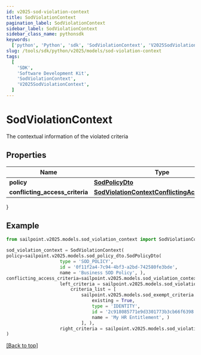 ```yaml
---
id: v2025-sod-violation-context
title: SodViolationContext
pagination_label: SodViolationContext
sidebar_label: SodViolationContext
sidebar_class_name: pythonsdk
keywords:
  ['python', 'Python', 'sdk', 'SodViolationContext', 'V2025SodViolationContext']
slug: /tools/sdk/python/v2025/models/sod-violation-context
tags:
  [
    'SDK',
    'Software Development Kit',
    'SodViolationContext',
    'V2025SodViolationContext',
  ]
---
```


# SodViolationContext

The contextual information of the violated criteria

## Properties

| Name | Type | Description | Notes |
| --- | --- | --- | --- |
| **policy** | [**SodPolicyDto**](sod-policy-dto) |  | [optional] |
| **conflicting_access_criteria** | [**SodViolationContextConflictingAccessCriteria**](sod-violation-context-conflicting-access-criteria) |  | [optional] |

}

## Example

```python
from sailpoint.v2025.models.sod_violation_context import SodViolationContext

sod_violation_context = SodViolationContext(
policy=sailpoint.v2025.models.sod_policy_dto.SodPolicyDto(
                    type = 'SOD_POLICY',
                    id = '0f11f2a4-7c94-4bf3-a2bd-742580fe3bde',
                    name = 'Business SOD Policy', ),
conflicting_access_criteria=sailpoint.v2025.models.sod_violation_context_conflicting_access_criteria.SodViolationContext_conflictingAccessCriteria(
                    left_criteria = sailpoint.v2025.models.sod_violation_context_conflicting_access_criteria_left_criteria.SodViolationContext_conflictingAccessCriteria_leftCriteria(
                        criteria_list = [
                            sailpoint.v2025.models.sod_exempt_criteria.SodExemptCriteria(
                                existing = True,
                                type = 'IDENTITY',
                                id = '2c918085771e9d3301773b3cb66f6398',
                                name = 'My HR Entitlement', )
                            ], ),
                    right_criteria = sailpoint.v2025.models.sod_violation_context_conflicting_access_criteria_left_criteria.SodViolationContext_conflictingAccessCriteria_leftCriteria(), )
)

```

[[Back to top]](#)
